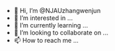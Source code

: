 - 👋 Hi, I’m @NJAUzhangwenjun
- 👀 I’m interested in ...
- 🌱 I’m currently learning ...
- 💞️ I’m looking to collaborate on ...
- 📫 How to reach me ...

<!---
NJAUzhangwenjun/NJAUzhangwenjun is a ✨ special ✨ repository because its `README.md` (this file) appears on your GitHub profile.
You can click the Preview link to take a look at your changes.
--->
